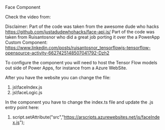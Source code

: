 Face Component

Check the video from: 

Disclaimer: Part of the code was taken from the awesome dude who hacks https://github.com/justadudewhohacks/face-api.js/ 
            Part of the code was taken from Ruisantosnor who did a great job porting it over the a PowerApp Custom Component:
            https://www.linkedin.com/posts/ruisantosnor_tensorflowjs-tensorflow-opensource-activity-6627425148507041792-Dzh2

To configure the component you will need to host the Tensor Flow models out side of Power Apps, for instance from a Azure WebSite.

After you have the website you can change the file:

1) js\faceIndex.js
2) js\faceLogic.js

In the component you have to change the index.ts file and update the .js entry point here: 

1) script.setAttribute("src","https://arscripts.azurewebsites.net/js/faceIndex.js");
